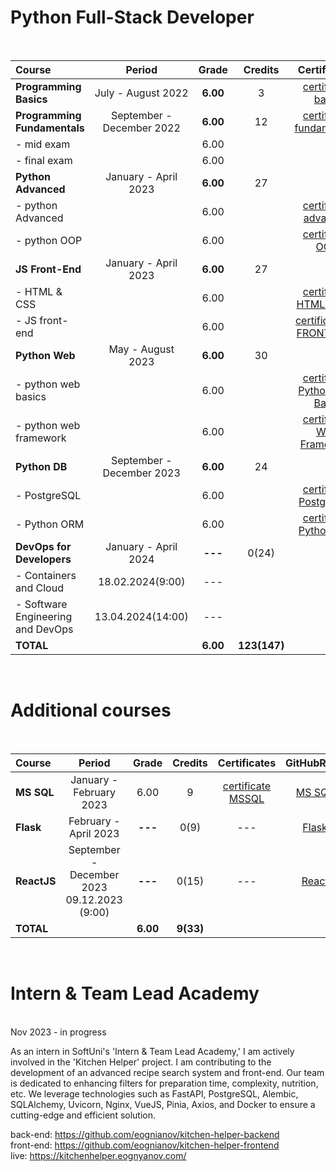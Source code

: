 # Python Full-Stack Developer

<br>

| Course                               |          Period           |  Grade   |   Credits    |          Certificates          |   GitHubRepo    |
|:-------------------------------------|:-------------------------:|:--------:|:------------:|:------------------------------:|:---------------:|
| **Programming Basics**               |    July - August 2022     | **6.00** |      3       |      [certificate basic]       |     [basic]     |
| **Programming Fundamentals**         | September - December 2022 | **6.00** |      12      |   [certificate fundamentals]   | [fundamentals]  |
| - mid exam                           |                           |   6.00   |              |                                |                 |
| - final exam                         |                           |   6.00   |              |                                |                 |
| **Python Advanced**                  |   January - April 2023    | **6.00** |      27      |                                |                 |
| - python Advanced                    |                           |   6.00   |              |     [certificate advanced]     |   [advanced]    |
| - python OOP                         |                           |   6.00   |              |       [certificate OOP]        |      [OOP]      |
| **JS Front-End**                     |   January - April 2023    | **6.00** |      27      |                                |                 |
| - HTML & CSS                         |                           |   6.00   |              |    [certificate HTML & CSS]    |  [HTML & CSS]   |
| - JS front-end                       |                           |   6.00   |              |   [certificate JS FRONT-END]   |  [JS Font-End]  |
| **Python Web**                       |     May - August 2023     | **6.00** |      30      |                                |                 |
| - python web basics                  |                           |   6.00   |              | [certificate Python Web Basic] |   [web basic]   |
| - python web framework               |                           |   6.00   |              |  [certificate Web Framework]   | [final project] |
| **Python DB**                        | September - December 2023 | **6.00** |      24      |                                |                 |
| - PostgreSQL                         |                           |   6.00   |              |    [certificate PostgreSQL]    |  [PostgreSQL]   |
| - Python ORM                         |                           |   6.00   |              |    [certificate PythonORM]     |   [PythonORM]   |
| **DevOps for Developers**            |   January - April 2024    | **---**  |    0(24)     |                                |                 |
| - Containers and Cloud               |     18.02.2024(9:00)      |   ---    |              |                                |                 |
| - Software Engineering and DevOps    |     13.04.2024(14:00)     |   ---    |              |                                |                 |
| **TOTAL**                            |                           | **6.00** | **123(147)** |                                |                 |

[basic]:https://github.com/VelinIliev/python-basic-softuni

[fundamentals]: https://github.com/VelinIliev/python-fundamentals-softuni

[advanced]: https://github.com/VelinIliev/python-advanced-softuni

[OOP]: https://github.com/VelinIliev/python_oop_softuni

[HTML & CSS]:https://github.com/VelinIliev/html-and-css-softuni

[web basic]: https://github.com/VelinIliev/python_web_basics

[JS Font-End]: https://github.com/VelinIliev/js-front-end-softuni

[web framework]: https://github.com/VelinIliev/python_web_framework

[certificate basic]:https://softuni.bg/certificates/details/140540/cdc98c99

[certificate fundamentals]: https://softuni.bg/certificates/details/148794/32086962

[certificate advanced]: https://softuni.bg/certificates/details/159314/afb9a3d3

[certificate HTML & CSS]: https://softuni.bg/certificates/details/162904/6154e496

[certificate OOP]: https://softuni.bg/certificates/details/168162/acb3f086

[certificate JS FRONT-END]: https://softuni.bg/certificates/details/170672/ad7e8ffb

[certificate Python Web Basic]: https://softuni.bg/certificates/details/177840/0f00f69b

[certificate Web Framework]:https://softuni.bg/certificates/details/182369/e4bb5d6e

[final project]:https://github.com/VelinIliev/CTRS-project

[PostgreSQL]: https://github.com/VelinIliev/PostgreSQL

[certificate PostgreSQL]: https://softuni.bg/certificates/details/186015/5edba1e2

[PythonORM]: https://github.com/VelinIliev/PythonORM

[certificate PythonORM]: https://softuni.bg/certificates/details/193809/7a314e6e

<br>

# Additional courses

<br>

| Course      |                              Period                              |  Grade   |  Credits  |    Certificates     | GitHubRepo |
|:------------|:----------------------------------------------------------------:|:--------:|:---------:|:-------------------:|:----------:|
| **MS SQL**  |                     January - February 2023                      |   6.00   |     9     | [certificate MSSQL] |  [MS SQL]  |
| **Flask**   |                      February - April 2023                       | **---**  |   0(9)    |         ---         |  [Flask]   |
| **ReactJS** |         September - December 2023<br> 09.12.2023 (9:00)          | **---**  |   0(15)   |         ---         |  [React]   |
| **TOTAL**   |                                                                  | **6.00** | **9(33)** |                     |            |

[MS SQL]: https://github.com/VelinIliev/mssql-softuni

[certificate MSSQL]: https://softuni.bg/certificates/details/157955/30bb58a2

[Flask]: https://github.com/VelinIliev/Web-Applications-with-Flask---SoftUni

[React]: https://github.com/VelinIliev/ReactJS

<br>

# Intern & Team Lead Academy
<br>
Nov 2023 - in progress

As an intern in SoftUni's 'Intern & Team Lead Academy,' I am actively
involved in the 'Kitchen Helper' project. I am contributing to the development
of an advanced recipe search system and front-end. Our team is
dedicated to enhancing filters for preparation time, complexity, nutrition,
etc. We leverage technologies such as FastAPI, PostgreSQL, Alembic,
SQLAlchemy, Uvicorn, Nginx, VueJS, Pinia, Axios, and Docker to
ensure a cutting-edge and efficient solution.

back-end: https://github.com/eognianov/kitchen-helper-backend <br>
front-end: https://github.com/eognianov/kitchen-helper-frontend <br>
live: https://kitchenhelper.eognyanov.com/

